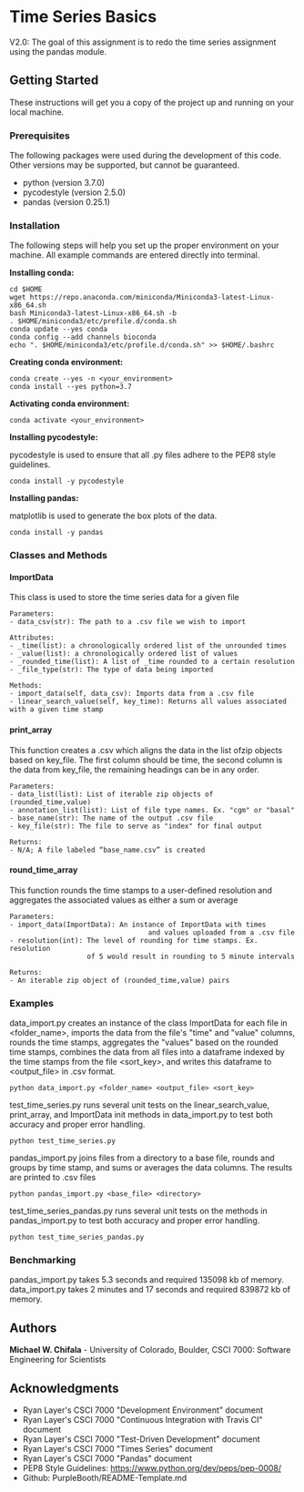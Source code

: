 # Time Series Basics
V2.0: The goal of this assignment is to redo the time series assignment using the pandas module. 

## Getting Started

These instructions will get you a copy of the project up and running on your local machine.

### Prerequisites

The following packages were used during the development of this code. Other versions may be supported, but cannot be guaranteed.

- python (version 3.7.0)
- pycodestyle (version 2.5.0)
- pandas (version 0.25.1)

### Installation

The following steps will help you set up the proper environment on your machine. All example commands are entered directly into terminal.

**Installing conda:**

```
cd $HOME
wget https://repo.anaconda.com/miniconda/Miniconda3-latest-Linux-x86_64.sh
bash Miniconda3-latest-Linux-x86_64.sh -b
. $HOME/miniconda3/etc/profile.d/conda.sh
conda update --yes conda
conda config --add channels bioconda
echo ". $HOME/miniconda3/etc/profile.d/conda.sh" >> $HOME/.bashrc
```

**Creating conda environment:**

```
conda create --yes -n <your_environment>
conda install --yes python=3.7
```

**Activating conda environment:**

```
conda activate <your_environment>
```

**Installing pycodestyle:**

pycodestyle is used to ensure that all .py files adhere to the PEP8 style guidelines.

```
conda install -y pycodestyle
```

**Installing pandas:**

matplotlib is used to generate the box plots of the data.

```
conda install -y pandas
```

### Classes and Methods

#### ImportData
This class is used to store the time series data for a given file
    
    Parameters:
    - data_csv(str): The path to a .csv file we wish to import
    
    Attributes:
    - _time(list): a chronologically ordered list of the unrounded times
    - _value(list): a chronologically ordered list of values
    - _rounded_time(list): A list of _time rounded to a certain resolution
    - _file_type(str): The type of data being imported

    Methods:
    - import_data(self, data_csv): Imports data from a .csv file
    - linear_search_value(self, key_time): Returns all values associated with a given time stamp
    
#### print_array
This function creates a .csv which aligns the data in the list ofzip objects based on key_file. The first column should be time, the second column is the data from key_file, the remaining headings can be in any order.

    Parameters:
    - data_list(list): List of iterable zip objects of (rounded_time,value)
    - annotation_list(list): List of file type names. Ex. "cgm" or "basal"
    - base_name(str): The name of the output .csv file
    - key_file(str): The file to serve as "index" for final output

    Returns:
    - N/A; A file labeled “base_name.csv” is created
    
#### round_time_array
This function rounds the time stamps to a user-defined resolution and aggregates the associated values as either a sum or average

    Parameters:
    - import_data(ImportData): An instance of ImportData with times
                                      and values uploaded from a .csv file
    - resolution(int): The level of rounding for time stamps. Ex. resolution
                       of 5 would result in rounding to 5 minute intervals

    Returns:
    - An iterable zip object of (rounded_time,value) pairs

### Examples

data_import.py creates an instance of the class ImportData for each file in <folder_name>, imports the data from the file's "time" and "value" columns, rounds the time stamps, aggregates the "values" based on the rounded time stamps, combines the data from all files into a dataframe indexed by the time stamps from the file <sort_key>, and writes this dataframe to <output_file> in .csv format.
```
python data_import.py <folder_name> <output_file> <sort_key>
```

test_time_series.py runs several unit tests on the linear_search_value, print_array, and ImportData init methods in data_import.py to test both accuracy and proper error handling.

```
python test_time_series.py
```

pandas_import.py joins files from a directory to a base file, rounds and groups by time stamp, and sums or averages the data columns. The results are printed to .csv files

```
python pandas_import.py <base_file> <directory>
```

test_time_series_pandas.py runs several unit tests on the methods in pandas_import.py to test both accuracy and proper error handling.

```
python test_time_series_pandas.py
```

### Benchmarking

pandas_import.py takes 5.3 seconds and required 135098 kb of memory. data_import.py takes 2 minutes and 17 seconds and required 839872 kb of memory. 

## Authors

**Michael W. Chifala** - University of Colorado, Boulder, CSCI 7000: Software Engineering for Scientists


## Acknowledgments

* Ryan Layer's CSCI 7000 "Development Environment" document
* Ryan Layer's CSCI 7000 "Continuous Integration with Travis CI" document
* Ryan Layer's CSCI 7000 "Test-Driven Development" document
* Ryan Layer's CSCI 7000 "Times Series" document
* Ryan Layer's CSCI 7000 "Pandas" document
* PEP8 Style Guidelines: https://www.python.org/dev/peps/pep-0008/
* Github: PurpleBooth/README-Template.md
